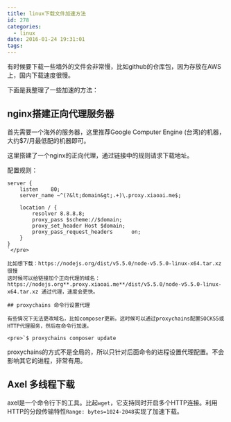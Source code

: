 ```yaml
---
title: linux下载文件加速方法
id: 278
categories:
  - linux
date: 2016-01-24 19:31:01
tags:
---
```


有时候要下载一些墙外的文件会非常慢，比如github的仓库包，因为存放在AWS上，国内下载速度很慢。

下面是我整理了一些加速的方法：

## nginx搭建正向代理服务器

首先需要一个海外的服务器，这里推荐Google Computer Engine (台湾)的机器，大约$7/月最低配的机器即可。

这里搭建了一个nginx的正向代理，通过链接中的规则请求下载地址。

配置规则：

    server {
        listen    80;
        server_name ~^(?&lt;domain&gt;.+)\.proxy.xiaoai.me$;

        location / {
            resolver 8.8.8.8;
            proxy_pass $scheme://$domain;
            proxy_set_header Host $domain;
            proxy_pass_request_headers      on;
        }
    }
    `</pre>

    比如想下载：https://nodejs.org/dist/v5.5.0/node-v5.5.0-linux-x64.tar.xz  很慢
    这时候可以给链接加个正向代理的域名： https://nodejs.org**.proxy.xiaoai.me**/dist/v5.5.0/node-v5.5.0-linux-x64.tar.xz 通过代理，速度会更快。

    ## proxychains 命令行设置代理

    有些情况下无法更改域名，比如composer更新。这时候可以通过proxychains配置SOCKS5或HTTP代理服务，然后在命令行加速。

    <pre>`$ proxychains composer update

proxychains的方式不是全局的，所以只针对后面命令的进程设置代理配置。不会影响其它的进程，非常有用。

## Axel 多线程下载

axel是一个命令行下的工具。比起`wget`，它支持同时开启多个HTTP连接。利用HTTP的分段传输特性`Range: bytes=1024-2048`实现了加速下载。